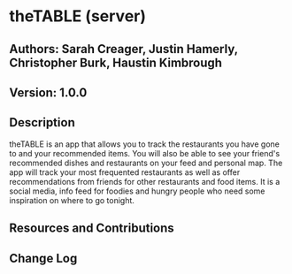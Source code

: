 # theTABLE (server)

## Authors: Sarah Creager, Justin Hamerly, Christopher Burk, Haustin Kimbrough


## Version: 1.0.0

## Description

theTABLE is an app that allows you to track the restaurants you have gone to and your recommended items.  You will also be able to see your friend's recommended dishes and restaurants on your feed and personal map.  The app will track your most frequented restaurants as well as offer recommendations from friends for other restaurants and food items.  It is a social media, info feed for foodies and hungry people who need some inspiration on where to go tonight.

## Resources and Contributions

## Change Log

